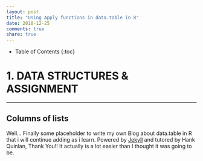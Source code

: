 ```yaml
---
layout: post
title: "Using Apply functions in data.table in R"
date: 2018-12-25
comments: true
share: true
---
```


* Table of Contents
{:toc}

# 1. DATA STRUCTURES & ASSIGNMENT
---

## Columns of lists

Well... Finally some placeholder to write my own Blog about data.table in R that i will continue adding as i learn. Powered by [Jekyll](http://jekyllrb.com) and tutored by Hank Quinlan, Thank You!! It actually is a lot easier than I thought it was going to be.
